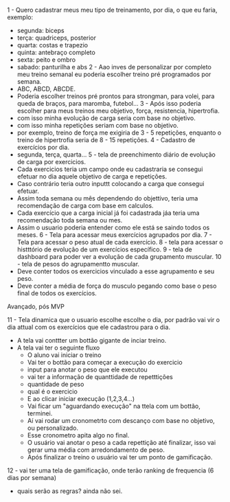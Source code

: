 1 - Quero cadastrar meus meu tipo de treinamento, por dia, o que eu faria, exemplo:
  - segunda: biceps
  - terça: quadriceps, posterior
  - quarta: costas e trapezio
  - quinta: antebraço completo
  - sexta: peito e ombro
  - sabado: panturilha e abs
2 - Aao inves de personalizar por completo meu treino semanal eu poderia escolher treino pré programados por semana.
  - ABC, ABCD, ABCDE.
  - Poderia escolher treinos pré prontos para strongman, para volei, para queda de braços, para maromba, futebol...
3 - Após isso poderia escolher para meus treinos meu objetivo, força, resistencia, hipertrofia.
  - com isso minha evolução de carga seria com base no objetivo.
  - com isso minha repetições seriam com base no objetivo.
  - por exemplo, treino de força me exigiria de 3 - 5 repetições, enquanto o treino de hipertrofia seria de 8 - 15 repetições.
4 - Cadastro de exercícios por dia.
  - segunda, terça, quarta...
5 - tela de preenchimento diário de evolução de carga por exercicios.
  - Cada exercicios teria um campo onde eu cadastraria se consegui efetuar no dia aquele objetivo de carga e repetições.
  - Caso contrário teria outro inputtt colocando a carga que consegui efetuar.
  - Assim toda semana ou mês dependendo do objettivo, teria uma recomendação de carga com base em calculos.
  - Cada exercício que a carga inicial já foi cadastrada jáa teria uma recomendação toda semana ou mes.
  - Assim o usuario poderia entender como ele está se saindo todos os meses.
6 - Tela para acessar meus exercícios agrupados por dia.
7 - Tela para acessar o peso atual de cada exercício.
8 - tela para acessar o histttório de evolução de um exercícios específico.
9 - tela de dashboard para poder ver a evolução de cada grupamento muscular.
10 - tela de pesos do agrupamentto muscular.
   - Deve conter todos os exercicios vinculado a esse agrupamento e seu peso.
   - Deve conter a média de força do musculo pegando como base o peso final de todos os exercícios.

Avançado, pós MVP

11 - Tela dinamica que o usuario escolhe escolhe o dia, por padrão vai vir o dia attual com os exercícios que ele cadastrou para o dia.
   - A tela vai conttter um bottão gigante de inciar treino.
   - A tela vai ter o seguinte fluxo
     - O aluno vai iniciar o treino
     - Vai ter o bottão para começar a execução do exercicio
     - input para anotar o peso que ele executou
     - vai ter a informação de quanttidade de repetttições
     - quantidade de peso
     - qual é o exercicio
     - E ao clicar iniciar execução (1,2,3,4...)
     - Vai ficar um "aguardando execução" na ttela com um bottão, terminei.
     - Aí vai rodar um cronometrto com descanço com base no objetivo, ou personalizado.
     - Esse cronometro apita algo no final.
     - O usuário vai anotar o peso a cada repettição até finalizar, isso vai gerar uma média com arredondamento de peso.
     - Após finalizar o treino o usuário vai ter um ponto de gamificação.
    
12 - vai ter uma tela de gamificação, onde terão ranking de frequencia (6 dias por semana)
   - quais serão as regras? ainda não sei.    
   
